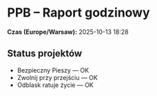 # PPB – Raport godzinowy
**Czas (Europe/Warsaw):** 2025-10-13 18:28

## Status projektów
- Bezpieczny Pieszy — OK
- Zwolnij przy przejściu — OK
- Odblask ratuje życie — OK


